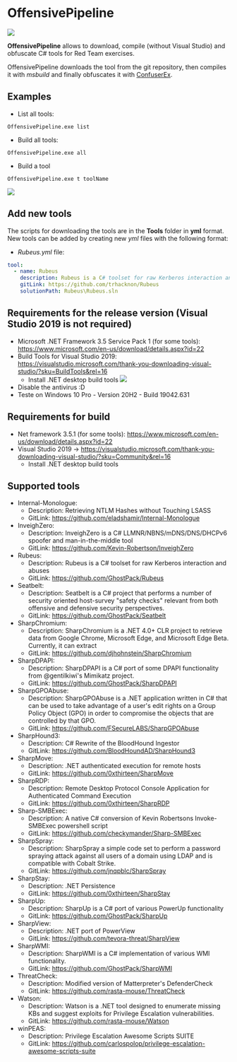 # OffensivePipeline
![](img/2021-02-18-20-54-21.png)

**OffensivePipeline** allows to download, compile (without Visual Studio) and obfuscate C# tools for Red Team exercises.

OffensivePipeline downloads the tool from the git repository, then compiles it with *msbuild* and finally obfuscates it with [ConfuserEx](https://github.com/mkaring/ConfuserEx/tree/v1.4.1).


## Examples
- List all tools:
```
OffensivePipeline.exe list
```
- Build all tools:
```
OffensivePipeline.exe all
```
- Build a tool
```
OffensivePipeline.exe t toolName
```
![](img/2021-02-18-20-58-21.png)


## Add new tools
The scripts for downloading the tools are in the **Tools** folder in **yml** format. New tools can be added by creating new *yml* files with the following format:
- *Rubeus.yml* file:
```yml
tool:
  - name: Rubeus
    description: Rubeus is a C# toolset for raw Kerberos interaction and abuses
    gitLink: https://github.com/trhacknon/Rubeus
    solutionPath: Rubeus\Rubeus.sln
```


## Requirements for the release version (Visual Studio 2019 is not required)
- Microsoft .NET Framework 3.5 Service Pack 1 (for some tools): https://www.microsoft.com/en-us/download/details.aspx?id=22
- Build Tools for Visual Studio 2019: https://visualstudio.microsoft.com/thank-you-downloading-visual-studio/?sku=BuildTools&rel=16
    - Install .NET desktop build tools
    ![](img/lib01.png)
- Disable the antivirus :D
- Teste on Windows 10 Pro - Version 20H2 - Build 19042.631


## Requirements for build
- Net framework 3.5.1 (for some tools): https://www.microsoft.com/en-us/download/details.aspx?id=22
- Visual Studio 2019 -> https://visualstudio.microsoft.com/thank-you-downloading-visual-studio/?sku=Community&rel=16
    - Install .NET desktop build tools


## Supported tools
- Internal-Monologue:
    - Description: Retrieving NTLM Hashes without Touching LSASS
    - GitLink: https://github.com/eladshamir/Internal-Monologue
- InveighZero:
    - Description: InveighZero is a C# LLMNR/NBNS/mDNS/DNS/DHCPv6 spoofer and man-in-the-middle tool
    - GitLink: https://github.com/Kevin-Robertson/InveighZero
- Rubeus:
    - Description: Rubeus is a C# toolset for raw Kerberos interaction and abuses
    - GitLink: https://github.com/GhostPack/Rubeus
- Seatbelt:
    - Description: Seatbelt is a C# project that performs a number of security oriented host-survey "safety checks" relevant from both offensive and defensive security perspectives.
    - GitLink: https://github.com/GhostPack/Seatbelt
- SharpChromium:
    - Description: SharpChromium is a .NET 4.0+ CLR project to retrieve data from Google Chrome, Microsoft Edge, and Microsoft Edge Beta. Currently, it can extract
    - GitLink: https://github.com/djhohnstein/SharpChromium
- SharpDPAPI:
    - Description: SharpDPAPI is a C# port of some DPAPI functionality from @gentilkiwi's Mimikatz project.
    - GitLink: https://github.com/GhostPack/SharpDPAPI
- SharpGPOAbuse:
    - Description: SharpGPOAbuse is a .NET application written in C# that can be used to take advantage of a user's edit rights on a Group Policy Object (GPO) in order to compromise the objects that are controlled by that GPO.
    - GitLink: https://github.com/FSecureLABS/SharpGPOAbuse
- SharpHound3:
    - Description: C# Rewrite of the BloodHound Ingestor
    - GitLink: https://github.com/BloodHoundAD/SharpHound3
- SharpMove:
    - Description:  .NET authenticated execution for remote hosts
    - GitLink: https://github.com/0xthirteen/SharpMove
- SharpRDP:
    - Description:  Remote Desktop Protocol Console Application for Authenticated Command Execution
    - GitLink: https://github.com/0xthirteen/SharpRDP
- Sharp-SMBExec:
    - Description: A native C# conversion of Kevin Robertsons Invoke-SMBExec powershell script
    - GitLink: https://github.com/checkymander/Sharp-SMBExec
- SharpSpray:
    - Description: SharpSpray a simple code set to perform a password spraying attack against all users of a domain using LDAP and is compatible with Cobalt Strike.
    - GitLink: https://github.com/jnqpblc/SharpSpray
- SharpStay:
    - Description: .NET Persistence
    - GitLink: https://github.com/0xthirteen/SharpStay
- SharpUp:
    - Description: SharpUp is a C# port of various PowerUp functionality
    - GitLink: https://github.com/GhostPack/SharpUp
- SharpView:
    - Description: .NET port of PowerView
    - GitLink: https://github.com/tevora-threat/SharpView
- SharpWMI:
    - Description: SharpWMI is a C# implementation of various WMI functionality.
    - GitLink: https://github.com/GhostPack/SharpWMI
- ThreatCheck:
    - Description: Modified version of Matterpreter's DefenderCheck
    - GitLink: https://github.com/rasta-mouse/ThreatCheck
- Watson:
    - Description: Watson is a .NET tool designed to enumerate missing KBs and suggest exploits for Privilege Escalation vulnerabilities.
    - GitLink: https://github.com/rasta-mouse/Watson
- winPEAS:
    - Description: Privilege Escalation Awesome Scripts SUITE
    - GitLink: https://github.com/carlospolop/privilege-escalation-awesome-scripts-suite
